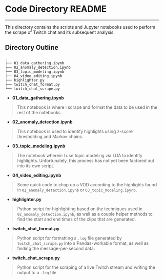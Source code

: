 # Code Directory README
---

This directory contains the scripts and Jupyter notebooks used to perform the scrape of Twitch chat and its subsequent analysis.

## Directory Outline


```
.
├── 01_data_gathering.ipynb
├── 02_anomaly_detection.ipynb
├── 03_topic_modeling.ipynb
├── 04_video_editing.ipynb
├── highlighter.py
├── twitch_chat_format.py
└── twitch_chat_scrape.py
```

- **01_data_gathering.ipynb**

> This notebook is where I scrape and format the data to be used in the rest of the notebooks.

- **02_anomaly_detection.ipynb**

> This notebook is used to identify highlights using z-score thresholding and Markov chains.

- **03_topic_modeling.ipynb**

> The notebook wherein I use topic modeling via LDA to identify highlights. Unfortunately, this process has not yet been factored out into its own script.

- **04_video_editing.ipynb**

> Some quick code to chop up a VOD according to the highlights found in `02_anomaly_detection.ipynb` or `03_topic_modeling.ipynb`.

- **highlighter.py**

> Python script for highlighting based on the techniques used in `02_anomaly_detection.ipynb`, as well as a couple helper methods to find the start and end times of the clips that are generated.

- **twitch_chat_format.py**

> Python script for formatting a `.log` file generated by `twitch_chat_scrape.py` into a Pandas-workable format, as well as finding the message-per-second data.

- **twitch_chat_scrape.py**

> Python script for the scraping of a live Twitch stream and writing the output to a `.log` file.